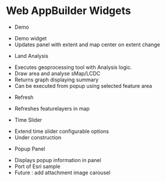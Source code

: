 # Web AppBuilder Widgets

* Demo
 - Demo widget
 - Updates panel with extent and map center on extent change
* Land Analysis
 - Executes geoprocessing tool with Analysis logic.
 - Draw area and analyse sMap/LCDC
 - Returns graph displaying summary
 - Can be executed from popup using selected feature area
* Refresh
 - Refreshes featurelayers in map
* Time Slider
 - Extend time slider configurable options
 - Under construction
* Popup Panel
 - Displays popup information in panel
 - Port of Esri sample
 - Future : add attachment image carousel

